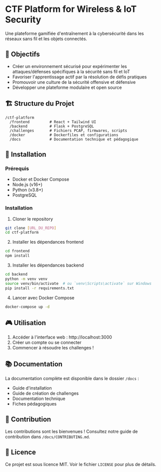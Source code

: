 # CTF Platform for Wireless & IoT Security

Une plateforme gamifiée d'entraînement à la cybersécurité dans les réseaux sans fil et les objets connectés.

## 🎯 Objectifs

- Créer un environnement sécurisé pour expérimenter les attaques/défenses spécifiques à la sécurité sans fil et IoT
- Favoriser l'apprentissage actif par la résolution de défis pratiques
- Promouvoir une culture de la sécurité offensive et défensive
- Développer une plateforme modulaire et open source

## 🏗️ Structure du Projet

```
/ctf-platform
  /frontend         # React + Tailwind UI
  /backend          # Flask + PostgreSQL
  /challenges       # Fichiers PCAP, firmwares, scripts
  /docker           # Dockerfiles et configurations
  /docs             # Documentation technique et pédagogique
```

## 🚀 Installation

### Prérequis

- Docker et Docker Compose
- Node.js (v16+)
- Python (v3.8+)
- PostgreSQL

### Installation

1. Cloner le repository
```bash
git clone [URL_DU_REPO]
cd ctf-platform
```

2. Installer les dépendances frontend
```bash
cd frontend
npm install
```

3. Installer les dépendances backend
```bash
cd backend
python -m venv venv
source venv/bin/activate  # ou `venv\Scripts\activate` sur Windows
pip install -r requirements.txt
```

4. Lancer avec Docker Compose
```bash
docker-compose up -d
```

## 🎮 Utilisation

1. Accéder à l'interface web : http://localhost:3000
2. Créer un compte ou se connecter
3. Commencer à résoudre les challenges !

## 📚 Documentation

La documentation complète est disponible dans le dossier `/docs` :
- Guide d'installation
- Guide de création de challenges
- Documentation technique
- Fiches pédagogiques

## 🤝 Contribution

Les contributions sont les bienvenues ! Consultez notre guide de contribution dans `/docs/CONTRIBUTING.md`.

## 📝 Licence

Ce projet est sous licence MIT. Voir le fichier `LICENSE` pour plus de détails. 